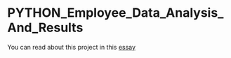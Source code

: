 # PYTHON_Employee_Data_Analysis_And_Results

You can read about this project in this [essay](https://medium.com/@danmarques.ai/data-analysis-with-python-2f402243246)

